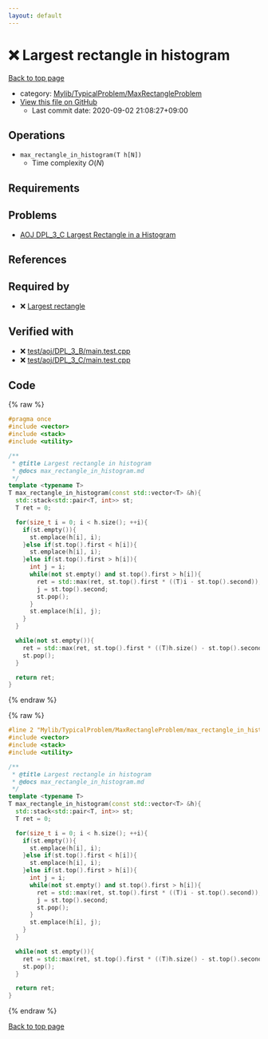 ```yaml
---
layout: default
---
```


<!-- mathjax config similar to math.stackexchange -->
<script type="text/javascript" async
  src="https://cdnjs.cloudflare.com/ajax/libs/mathjax/2.7.5/MathJax.js?config=TeX-MML-AM_CHTML">
</script>
<script type="text/x-mathjax-config">
  MathJax.Hub.Config({
    TeX: { equationNumbers: { autoNumber: "AMS" }},
    tex2jax: {
      inlineMath: [ ['$','$'] ],
      processEscapes: true
    },
    "HTML-CSS": { matchFontHeight: false },
    displayAlign: "left",
    displayIndent: "2em"
  });
</script>

<script type="text/javascript" src="https://cdnjs.cloudflare.com/ajax/libs/jquery/3.4.1/jquery.min.js"></script>
<script src="https://cdn.jsdelivr.net/npm/jquery-balloon-js@1.1.2/jquery.balloon.min.js" integrity="sha256-ZEYs9VrgAeNuPvs15E39OsyOJaIkXEEt10fzxJ20+2I=" crossorigin="anonymous"></script>
<script type="text/javascript" src="../../../../assets/js/copy-button.js"></script>
<link rel="stylesheet" href="../../../../assets/css/copy-button.css" />


# :x: Largest rectangle in histogram

<a href="../../../../index.html">Back to top page</a>

* category: <a href="../../../../index.html#e5c03cf251a1c8b45af0c48200d5638e">Mylib/TypicalProblem/MaxRectangleProblem</a>
* <a href="{{ site.github.repository_url }}/blob/master/Mylib/TypicalProblem/MaxRectangleProblem/max_rectangle_in_histogram.cpp">View this file on GitHub</a>
    - Last commit date: 2020-09-02 21:08:27+09:00




## Operations
- `max_rectangle_in_histogram(T h[N])`
	- Time complexity $O(N)$

## Requirements

## Problems

- [AOJ DPL_3_C Largest Rectangle in a Histogram](http://judge.u-aizu.ac.jp/onlinejudge/description.jsp?id=DPL_3_C)

## References



## Required by

* :x: <a href="max_rectangle.cpp.html">Largest rectangle</a>


## Verified with

* :x: <a href="../../../../verify/test/aoj/DPL_3_B/main.test.cpp.html">test/aoj/DPL_3_B/main.test.cpp</a>
* :x: <a href="../../../../verify/test/aoj/DPL_3_C/main.test.cpp.html">test/aoj/DPL_3_C/main.test.cpp</a>


## Code

<a id="unbundled"></a>
{% raw %}
```cpp
#pragma once
#include <vector>
#include <stack>
#include <utility>

/**
 * @title Largest rectangle in histogram
 * @docs max_rectangle_in_histogram.md
 */
template <typename T>
T max_rectangle_in_histogram(const std::vector<T> &h){
  std::stack<std::pair<T, int>> st;
  T ret = 0;

  for(size_t i = 0; i < h.size(); ++i){
    if(st.empty()){
      st.emplace(h[i], i);
    }else if(st.top().first < h[i]){
      st.emplace(h[i], i);
    }else if(st.top().first > h[i]){
      int j = i;
      while(not st.empty() and st.top().first > h[i]){
        ret = std::max(ret, st.top().first * ((T)i - st.top().second));
        j = st.top().second;
        st.pop();
      }
      st.emplace(h[i], j);
    }
  }

  while(not st.empty()){
    ret = std::max(ret, st.top().first * ((T)h.size() - st.top().second));
    st.pop();
  }

  return ret;
}

```
{% endraw %}

<a id="bundled"></a>
{% raw %}
```cpp
#line 2 "Mylib/TypicalProblem/MaxRectangleProblem/max_rectangle_in_histogram.cpp"
#include <vector>
#include <stack>
#include <utility>

/**
 * @title Largest rectangle in histogram
 * @docs max_rectangle_in_histogram.md
 */
template <typename T>
T max_rectangle_in_histogram(const std::vector<T> &h){
  std::stack<std::pair<T, int>> st;
  T ret = 0;

  for(size_t i = 0; i < h.size(); ++i){
    if(st.empty()){
      st.emplace(h[i], i);
    }else if(st.top().first < h[i]){
      st.emplace(h[i], i);
    }else if(st.top().first > h[i]){
      int j = i;
      while(not st.empty() and st.top().first > h[i]){
        ret = std::max(ret, st.top().first * ((T)i - st.top().second));
        j = st.top().second;
        st.pop();
      }
      st.emplace(h[i], j);
    }
  }

  while(not st.empty()){
    ret = std::max(ret, st.top().first * ((T)h.size() - st.top().second));
    st.pop();
  }

  return ret;
}

```
{% endraw %}

<a href="../../../../index.html">Back to top page</a>

